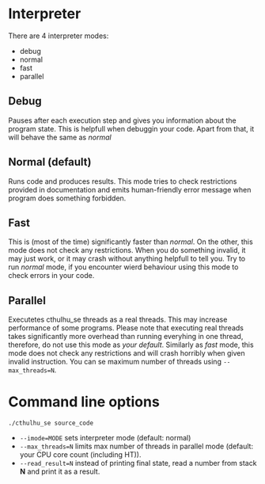 # Interpreter

There are 4 interpreter modes:
* debug
* normal
* fast
* parallel

## Debug
Pauses after each execution step and gives you information about the program state. This is helpfull when debuggin your code. Apart from that, it will behave the same as *normal*

## Normal (default)
Runs code and produces results. This mode tries to check restrictions provided in documentation and emits human-friendly error message when program does something forbidden.

## Fast
This is (most of the time) significantly faster than *normal*. On the other, this mode does not check any restrictions. When you do something invalid, it may just work, or it may crash without anything helpfull to tell you. Try to run *normal* mode, if you encounter wierd behaviour using this mode to check errors in your code.

## Parallel
Executetes cthulhu_se threads as a real threads. This may increase performance of some programs. Please note that executing real threads takes significantly more overhead than running everyhing in one thread, therefore, do not use this mode as *your default*. Similarly as *fast* mode, this mode does not check any restrictions and will crash horribly when given invalid instruction. You can se maximum number of threads using `--max_threads=N`.

# Command line options
`./cthulhu_se source_code`

* `--imode=MODE` sets interpreter mode (default: normal)
* `--max_threads=N` limits max number of threads in parallel mode (default: your CPU core count (including HT)).
* `--read_result=N` instead of printing final state, read a number from stack **N** and print it as a result.